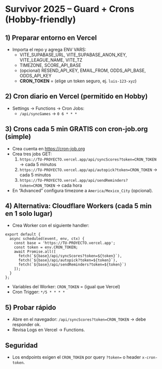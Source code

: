 
# Survivor 2025 – Guard + Crons (Hobby-friendly)

## 1) Preparar entorno en Vercel
- Importa el repo y agrega ENV VARS:
  - VITE_SUPABASE_URL, VITE_SUPABASE_ANON_KEY, VITE_LEAGUE_NAME, VITE_TZ
  - TIMEZONE, SCORE_API_BASE
  - (opcional) RESEND_API_KEY, EMAIL_FROM, ODDS_API_BASE, ODDS_API_KEY
  - **CRON_TOKEN** = (elige un token seguro, ej. `luis-123-xyz`)

## 2) Cron diario en Vercel (permitido en Hobby)
- Settings → Functions → Cron Jobs:
  - `/api/syncGames` → `0 6 * * *`

## 3) Crons cada 5 min GRATIS con cron-job.org (simple)
- Crea cuenta en https://cron-job.org
- Crea tres jobs GET:
  1) `https://TU-PROYECTO.vercel.app/api/syncScores?token=CRON_TOKEN` → cada 5 minutos
  2) `https://TU-PROYECTO.vercel.app/api/autopick?token=CRON_TOKEN` → cada 5 minutos
  3) `https://TU-PROYECTO.vercel.app/api/sendReminders?token=CRON_TOKEN` → cada hora
- En “Advanced” configura timezone a `America/Mexico_City` (opcional).

## 4) Alternativa: Cloudflare Workers (cada 5 min en 1 solo lugar)
- Crea Worker con el siguiente handler:
```
export default {
  async scheduled(event, env, ctx) {
    const base = 'https://TU-PROYECTO.vercel.app';
    const token = env.CRON_TOKEN;
    await Promise.all([
      fetch(`${base}/api/syncScores?token=${token}`),
      fetch(`${base}/api/autopick?token=${token}`),
      fetch(`${base}/api/sendReminders?token=${token}`)
    ]);
  }
};
```
- Variables del Worker: `CRON_TOKEN` = (igual que Vercel)
- Cron Trigger: `*/5 * * * *`

## 5) Probar rápido
- Abre en el navegador: `/api/syncScores?token=CRON_TOKEN` → debe responder ok.
- Revisa Logs en Vercel → Functions.

## Seguridad
- Los endpoints exigen el `CRON_TOKEN` por query `?token=` o header `x-cron-token`.
